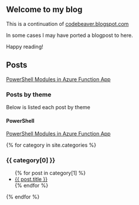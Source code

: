 ## Welcome to my blog

This is a continuation of [codebeaver.blogspot.com](https://codebeaver.blogspot.com)

In some cases I may have ported a blogpost to here.

Happy reading!

## Posts

[PowerShell Modules in Azure Function App](/_posts/2019-01-09-PowerShell-Modules-In-Azure-Function-App.md)

### Posts by theme

Below is listed each post by theme

#### PowerShell

[PowerShell Modules in Azure Function App](/_posts/2019-01-09-PowerShell-Modules-In-Azure-Function-App.md)


{% for category in site.categories %}
  <h3>{{ category[0] }}</h3>
  <ul>
    {% for post in category[1] %}
      <li><a href="{{ post.url }}">{{ post.title }}</a></li>
    {% endfor %}
  </ul>
{% endfor %}
